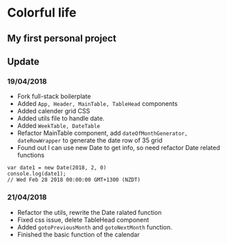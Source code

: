 # Colorful life
## My first personal project


## Update
### 19/04/2018

* Fork full-stack boilerplate
* Added ```App, Header, MainTable, TableHead``` components
* Added calender grid CSS
* Added utils file to handle date.
* Added ```WeekTable, DateTable```
* Refactor MainTable component, add ```dateOfMonthGenerator, dateRowWrapper``` to generate the date row of 35 grid
* Found out I can use new Date to get info, so need refactor Date related functions

```
var date1 = new Date(2018, 2, 0)
console.log(date1);
// Wed Feb 28 2018 00:00:00 GMT+1300 (NZDT)
```

### 21/04/2018

* Refactor the utils, rewrite the Date ralated function
* Fixed css issue, delete TableHead component
* Added ```gotoPreviousMonth``` and ```gotoNextMonth``` function. 
* Finished the basic function of the calendar